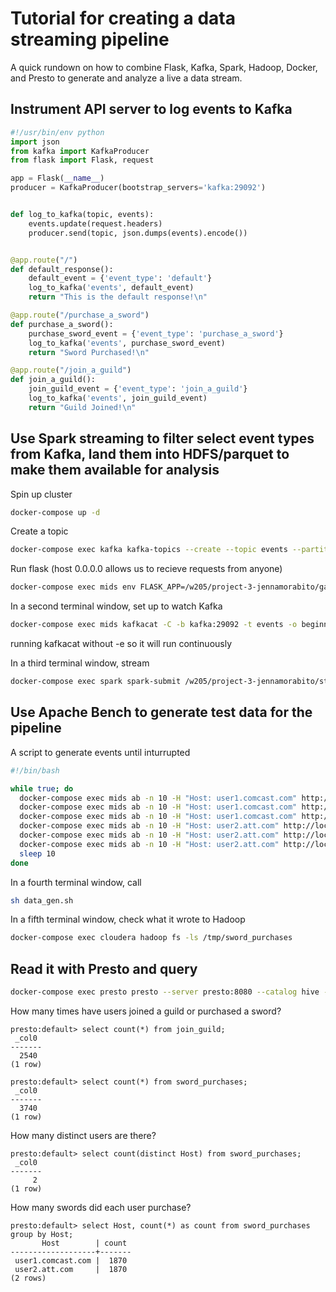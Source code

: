 # Tutorial for creating a data streaming pipeline
A quick rundown on how to combine Flask, Kafka, Spark, Hadoop, Docker, and Presto to generate and analyze a live a data stream.

## Instrument API server to log events to Kafka
```python
#!/usr/bin/env python
import json
from kafka import KafkaProducer
from flask import Flask, request

app = Flask(__name__)
producer = KafkaProducer(bootstrap_servers='kafka:29092')


def log_to_kafka(topic, events):
    events.update(request.headers)
    producer.send(topic, json.dumps(events).encode())


@app.route("/")
def default_response():
    default_event = {'event_type': 'default'}
    log_to_kafka('events', default_event)
    return "This is the default response!\n"

@app.route("/purchase_a_sword")
def purchase_a_sword():
    purchase_sword_event = {'event_type': 'purchase_a_sword'}
    log_to_kafka('events', purchase_sword_event)
    return "Sword Purchased!\n"

@app.route("/join_a_guild")
def join_a_guild():
    join_guild_event = {'event_type': 'join_a_guild'}
    log_to_kafka('events', join_guild_event)
    return "Guild Joined!\n"
```

## Use Spark streaming to filter select event types from Kafka, land them into HDFS/parquet to make them available for analysis
Spin up cluster
```bash
docker-compose up -d
```


Create a topic
```bash
docker-compose exec kafka kafka-topics --create --topic events --partitions 1 --replication-factor 1 --if-not-exists --zookeeper zookeeper:32181
```


Run flask (host 0.0.0.0 allows us to recieve requests from anyone)
```bash
docker-compose exec mids env FLASK_APP=/w205/project-3-jennamorabito/game_api.py flask run --host 0.0.0.0
```


In a second terminal window, set up to watch Kafka
```bash
docker-compose exec mids kafkacat -C -b kafka:29092 -t events -o beginning
```
running kafkacat without -e so it will run continuously

 
In a third terminal window, stream
```bash
docker-compose exec spark spark-submit /w205/project-3-jennamorabito/stream_and_hive.py
```

## Use Apache Bench to generate test data for the pipeline
A script to generate events until inturrupted
```bash
#!/bin/bash

while true; do 
  docker-compose exec mids ab -n 10 -H "Host: user1.comcast.com" http://localhost:5000/ 
  docker-compose exec mids ab -n 10 -H "Host: user1.comcast.com" http://localhost:5000/join_a_guild
  docker-compose exec mids ab -n 10 -H "Host: user1.comcast.com" http://localhost:5000/purchase_a_sword
  docker-compose exec mids ab -n 10 -H "Host: user2.att.com" http://localhost:5000/
  docker-compose exec mids ab -n 10 -H "Host: user2.att.com" http://localhost:5000/join_a_guild
  docker-compose exec mids ab -n 10 -H "Host: user2.att.com" http://localhost:5000/purchase_a_sword
  sleep 10 
done
```
In a fourth terminal window, call
```bash
sh data_gen.sh
```


In a fifth terminal window, check what it wrote to Hadoop
```bash
docker-compose exec cloudera hadoop fs -ls /tmp/sword_purchases
```


## Read it with Presto and query
```bash
docker-compose exec presto presto --server presto:8080 --catalog hive --schema default
```

How many times have users joined a guild or purchased a sword?
```
presto:default> select count(*) from join_guild;
 _col0 
-------
  2540 
(1 row)
```
```
presto:default> select count(*) from sword_purchases;
 _col0 
-------
  3740 
(1 row)
```

How many distinct users are there?
```
presto:default> select count(distinct Host) from sword_purchases;
 _col0 
-------
     2 
(1 row)
```

How many swords did each user purchase?
```
presto:default> select Host, count(*) as count from sword_purchases group by Host;
       Host        | count 
-------------------+-------
 user1.comcast.com |  1870 
 user2.att.com     |  1870 
(2 rows)
```